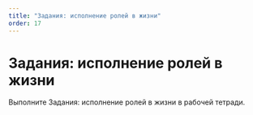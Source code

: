 ```yaml
---
title: "Задания: исполнение ролей в жизни"
order: 17
---
```


# Задания: исполнение ролей в жизни

Выполните Задания: исполнение ролей в жизни в рабочей тетради.